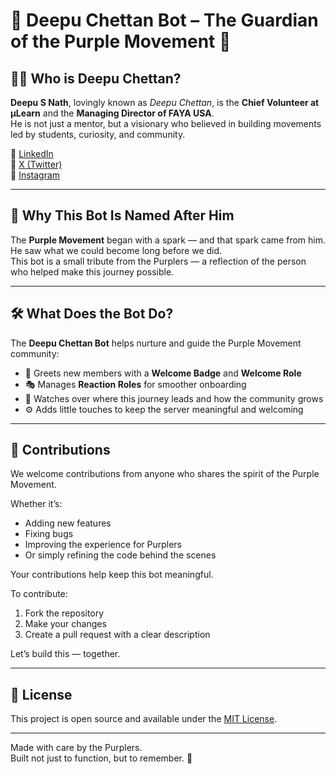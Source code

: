 # 🤖 Deepu Chettan Bot – The Guardian of the Purple Movement 💜

## 🧑‍💼 Who is Deepu Chettan?

**Deepu S Nath**, lovingly known as *Deepu Chettan*, is the **Chief Volunteer at μLearn** and the **Managing Director of FAYA USA**.  
He is not just a mentor, but a visionary who believed in building movements led by students, curiosity, and community.

🔗 [LinkedIn](https://www.linkedin.com/in/deepusnath)  
🔗 [X (Twitter)](https://x.com/deepusnath)  
🔗 [Instagram](https://www.instagram.com/dsnath)

---

## 💜 Why This Bot Is Named After Him

The **Purple Movement** began with a spark — and that spark came from him.  
He saw what we could become long before we did.  
This bot is a small tribute from the Purplers — a reflection of the person who helped make this journey possible.

---

## 🛠️ What Does the Bot Do?

The **Deepu Chettan Bot** helps nurture and guide the Purple Movement community:

- 🎉 Greets new members with a **Welcome Badge** and **Welcome Role**  
- 🎭 Manages **Reaction Roles** for smoother onboarding  
- 👀 Watches over where this journey leads and how the community grows  
- ⚙️ Adds little touches to keep the server meaningful and welcoming

---

## 🙌 Contributions

We welcome contributions from anyone who shares the spirit of the Purple Movement.

Whether it’s:
- Adding new features  
- Fixing bugs  
- Improving the experience for Purplers  
- Or simply refining the code behind the scenes

Your contributions help keep this bot meaningful.

To contribute:
1. Fork the repository  
2. Make your changes  
3. Create a pull request with a clear description

Let’s build this — together.

---

## 📝 License

This project is open source and available under the [MIT License](LICENSE).

---

Made with care by the Purplers.  
Built not just to function, but to remember. 💜
